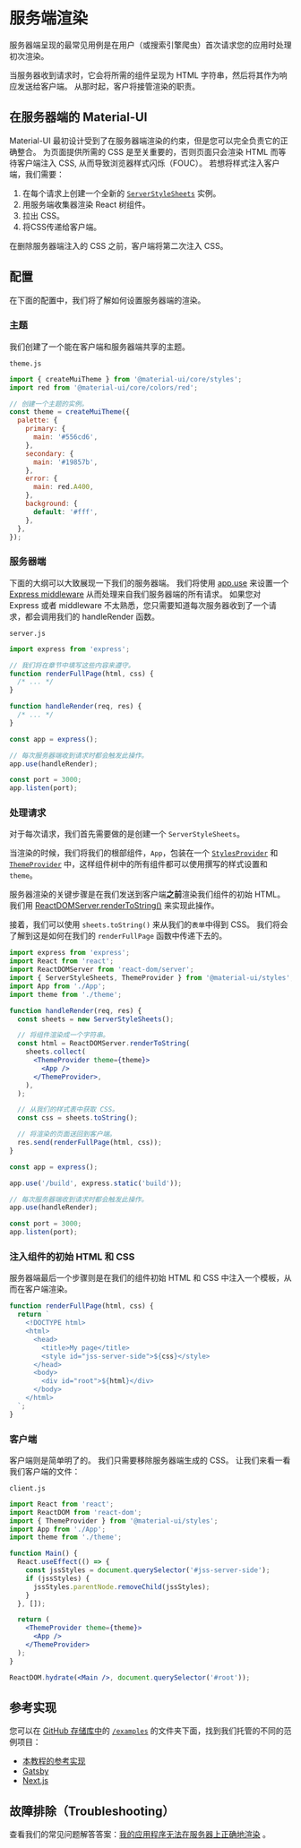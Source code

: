 # 服务端渲染

<p class="description">服务器端呈现的最常见用例是在用户（或搜索引擎爬虫）首次请求您的应用时处理初次渲染。</p>

当服务器收到请求时，它会将所需的组件呈现为 HTML 字符串，然后将其作为响应发送给客户端。 从那时起，客户将接管渲染的职责。

## 在服务器端的 Material-UI

Material-UI 最初设计受到了在服务器端渲染的约束，但是您可以完全负责它的正确整合。 为页面提供所需的 CSS 是至关重要的，否则页面只会渲染 HTML 而等待客户端注入 CSS, 从而导致浏览器样式闪烁（FOUC）。 若想将样式注入客户端，我们需要：

1. 在每个请求上创建一个全新的 [`ServerStyleSheets`](/styles/api/#serverstylesheets) 实例。
2. 用服务端收集器渲染 React 树组件。
3. 拉出 CSS。
4. 将CSS传递给客户端。

在删除服务器端注入的 CSS 之前，客户端将第二次注入 CSS。

## 配置

在下面的配置中，我们将了解如何设置服务器端的渲染。

### 主题

我们创建了一个能在客户端和服务器端共享的主题。

`theme.js`

```js
import { createMuiTheme } from '@material-ui/core/styles';
import red from '@material-ui/core/colors/red';

// 创建一个主题的实例。
const theme = createMuiTheme({
  palette: {
    primary: {
      main: '#556cd6',
    },
    secondary: {
      main: '#19857b',
    },
    error: {
      main: red.A400,
    },
    background: {
      default: '#fff',
    },
  },
});
```

### 服务器端

下面的大纲可以大致展现一下我们的服务器端。 我们将使用 [app.use](http://expressjs.com/en/api.html) 来设置一个 [Express middleware](http://expressjs.com/en/guide/using-middleware.html) 从而处理来自我们服务器端的所有请求。 如果您对 Express 或者 middleware 不太熟悉，您只需要知道每次服务器收到了一个请求，都会调用我们的 handleRender 函数。

`server.js`

```js
import express from 'express';

// 我们将在章节中填写这些内容来遵守。
function renderFullPage(html, css) {
  /* ... */
}

function handleRender(req, res) {
  /* ... */
}

const app = express();

// 每次服务器端收到请求时都会触发此操作。
app.use(handleRender);

const port = 3000;
app.listen(port);
```

### 处理请求

对于每次请求，我们首先需要做的是创建一个 `ServerStyleSheets`。

当渲染的时候，我们将我们的根部组件，`App`，包装在一个 [`StylesProvider`](/styles/api/#stylesprovider) 和 [`ThemeProvider`](/styles/api/#themeprovider) 中，这样组件树中的所有组件都可以使用撰写的样式设置和 `theme`。

服务器渲染的关键步骤是在我们发送到客户端**之前**渲染我们组件的初始 HTML。 我们用 [ReactDOMServer.renderToString()](https://reactjs.org/docs/react-dom-server.html) 来实现此操作。

接着，我们可以使用 `sheets.toString()` 来从我们的`表单`中得到 CSS。 我们将会了解到这是如何在我们的 `renderFullPage` 函数中传递下去的。

```jsx
import express from 'express';
import React from 'react';
import ReactDOMServer from 'react-dom/server';
import { ServerStyleSheets, ThemeProvider } from '@material-ui/styles';
import App from './App';
import theme from './theme';

function handleRender(req, res) {
  const sheets = new ServerStyleSheets();

  // 将组件渲染成一个字符串。
  const html = ReactDOMServer.renderToString(
    sheets.collect(
      <ThemeProvider theme={theme}>
        <App />
      </ThemeProvider>,
    ),
  );

  // 从我们的样式表中获取 CSS。
  const css = sheets.toString();

  // 将渲染的页面送回到客户端。
  res.send(renderFullPage(html, css));
}

const app = express();

app.use('/build', express.static('build'));

// 每次服务器端收到请求时都会触发此操作。
app.use(handleRender);

const port = 3000;
app.listen(port);
```

### 注入组件的初始 HTML 和 CSS

服务器端最后一个步骤则是在我们的组件初始 HTML 和 CSS 中注入一个模板，从而在客户端渲染。

```js
function renderFullPage(html, css) {
  return `
    <!DOCTYPE html>
    <html>
      <head>
        <title>My page</title>
        <style id="jss-server-side">${css}</style>
      </head>
      <body>
        <div id="root">${html}</div>
      </body>
    </html>
  `;
}
```

### 客户端

客户端则是简单明了的。 我们只需要移除服务器端生成的 CSS。 让我们来看一看我们客户端的文件：

`client.js`

```jsx
import React from 'react';
import ReactDOM from 'react-dom';
import { ThemeProvider } from '@material-ui/styles';
import App from './App';
import theme from './theme';

function Main() {
  React.useEffect(() => {
    const jssStyles = document.querySelector('#jss-server-side');
    if (jssStyles) {
      jssStyles.parentNode.removeChild(jssStyles);
    }
  }, []);

  return (
    <ThemeProvider theme={theme}>
      <App />
    </ThemeProvider>
  );
}

ReactDOM.hydrate(<Main />, document.querySelector('#root'));
```

## 参考实现

您可以在 [GitHub 存储库中](https://github.com/mui-org/material-ui)的 [`/examples`](https://github.com/mui-org/material-ui/tree/master/examples) 的文件夹下面，找到我们托管的不同的范例项目：

- [本教程的参考实现](https://github.com/mui-org/material-ui/tree/master/examples/ssr)
- [Gatsby](https://github.com/mui-org/material-ui/tree/master/examples/gatsby)
- [Next.js](https://github.com/mui-org/material-ui/tree/master/examples/nextjs)

## 故障排除（Troubleshooting）

查看我们的常见问题解答答案：[我的应用程序无法在服务器上正确地渲染](/getting-started/faq/#my-app-doesnt-render-correctly-on-the-server) 。